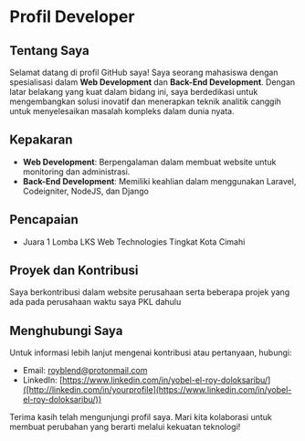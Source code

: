 # Profil Developer

## Tentang Saya

Selamat datang di profil GitHub saya! Saya seorang mahasiswa dengan spesialisasi dalam **Web Development** dan **Back-End Development**. Dengan latar belakang yang kuat dalam bidang ini, saya berdedikasi untuk mengembangkan solusi inovatif dan menerapkan teknik analitik canggih untuk menyelesaikan masalah kompleks dalam dunia nyata.

## Kepakaran

- **Web Development**: Berpengalaman dalam membuat website untuk monitoring dan administrasi.
- **Back-End Development**: Memiliki keahlian dalam menggunakan Laravel, Codeigniter, NodeJS, dan Django 

## Pencapaian

- Juara 1 Lomba LKS Web Technologies Tingkat Kota Cimahi

## Proyek dan Kontribusi

Saya berkontribusi dalam website perusahaan serta beberapa projek yang ada pada perusahaan waktu saya PKL dahulu

## Menghubungi Saya

Untuk informasi lebih lanjut mengenai kontribusi atau pertanyaan, hubungi:

- Email: [royblend@protonmail.com](mailto:royblend@protonmail.com)
- LinkedIn: [https://www.linkedin.com/in/yobel-el-roy-doloksaribu/]([http://linkedin.com/in/yourprofile](https://www.linkedin.com/in/yobel-el-roy-doloksaribu/))

Terima kasih telah mengunjungi profil saya. Mari kita kolaborasi untuk membuat perubahan yang berarti melalui kekuatan teknologi!
